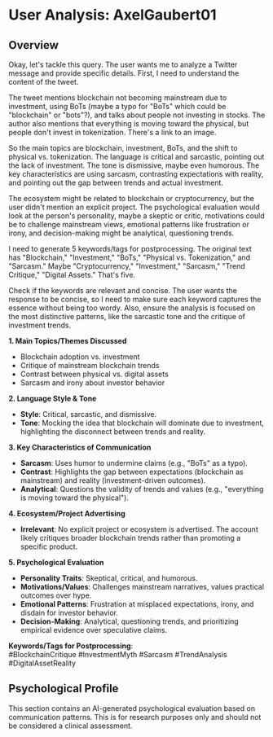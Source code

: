 # User Analysis: AxelGaubert01

## Overview

<think>
Okay, let's tackle this query. The user wants me to analyze a Twitter message and provide specific details. First, I need to understand the content of the tweet.

The tweet mentions blockchain not becoming mainstream due to investment, using BoTs (maybe a typo for "BoTs" which could be "blockchain" or "bots"?), and talks about people not investing in stocks. The author also mentions that everything is moving toward the physical, but people don't invest in tokenization. There's a link to an image.

So the main topics are blockchain, investment, BoTs, and the shift to physical vs. tokenization. The language is critical and sarcastic, pointing out the lack of investment. The tone is dismissive, maybe even humorous. The key characteristics are using sarcasm, contrasting expectations with reality, and pointing out the gap between trends and actual investment.

The ecosystem might be related to blockchain or cryptocurrency, but the user didn't mention an explicit project. The psychological evaluation would look at the person's personality, maybe a skeptic or critic, motivations could be to challenge mainstream views, emotional patterns like frustration or irony, and decision-making might be analytical, questioning trends.

I need to generate 5 keywords/tags for postprocessing. The original text has "Blockchain," "Investment," "BoTs," "Physical vs. Tokenization," and "Sarcasm." Maybe "Cryptocurrency," "Investment," "Sarcasm," "Trend Critique," "Digital Assets." That's five.

Check if the keywords are relevant and concise. The user wants the response to be concise, so I need to make sure each keyword captures the essence without being too wordy. Also, ensure the analysis is focused on the most distinctive patterns, like the sarcastic tone and the critique of investment trends.
</think>

**1. Main Topics/Themes Discussed**  
- Blockchain adoption vs. investment  
- Critique of mainstream blockchain trends  
- Contrast between physical vs. digital assets  
- Sarcasm and irony about investor behavior  

**2. Language Style & Tone**  
- **Style**: Critical, sarcastic, and dismissive.  
- **Tone**: Mocking the idea that blockchain will dominate due to investment, highlighting the disconnect between trends and reality.  

**3. Key Characteristics of Communication**  
- **Sarcasm**: Uses humor to undermine claims (e.g., "BoTs" as a typo).  
- **Contrast**: Highlights the gap between expectations (blockchain as mainstream) and reality (investment-driven outcomes).  
- **Analytical**: Questions the validity of trends and values (e.g., "everything is moving toward the physical").  

**4. Ecosystem/Project Advertising**  
- **Irrelevant**: No explicit project or ecosystem is advertised. The account likely critiques broader blockchain trends rather than promoting a specific product.  

**5. Psychological Evaluation**  
- **Personality Traits**: Skeptical, critical, and humorous.  
- **Motivations/Values**: Challenges mainstream narratives, values practical outcomes over hype.  
- **Emotional Patterns**: Frustration at misplaced expectations, irony, and disdain for investor behavior.  
- **Decision-Making**: Analytical, questioning trends, and prioritizing empirical evidence over speculative claims.  

**Keywords/Tags for Postprocessing**:  
#BlockchainCritique #InvestmentMyth #Sarcasm #TrendAnalysis #DigitalAssetReality

## Psychological Profile

This section contains an AI-generated psychological evaluation based on communication patterns. This is for research purposes only and should not be considered a clinical assessment.